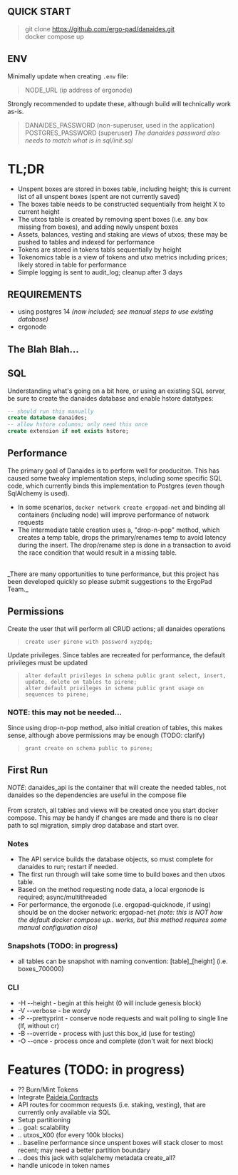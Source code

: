 ## QUICK START
> git clone https://github.com/ergo-pad/danaides.git<br>
> docker compose up<br>

## ENV
Minimally update when creating `.env` file:
> NODE_URL (ip address of ergonode)

Strongly recommended to update these, although build will technically work as-is.
> DANAIDES_PASSWORD (non-superuser, used in the application)
> POSTGRES_PASSWORD (superuser)
_The danaides password also needs to match what is in sql/init.sql_

# TL;DR
- Unspent boxes are stored in boxes table, including height; this is current list of all unspent boxes (spent are not currently saved)
- The boxes table needs to be constructed sequentially from height X to current height
- The utxos table is created by removing spent boxes (i.e. any box missing from boxes), and adding newly unspent boxes
- Assets, balances, vesting and staking are views of utxos; these may be pushed to tables and indexed for performance
- Tokens are stored in tokens tabls sequentially by height
- Tokenomics table is a view of tokens and utxo metrics including prices; likely stored in table for performance
- Simple logging is sent to audit_log; cleanup after 3 days

## REQUIREMENTS
- using postgres 14 _(now included; see manual steps to use existing database)_
- ergonode


## The Blah Blah...

## SQL
Understanding what's going on a bit here, or using an existing SQL server, be sure to create the danaides database and enable hstore datatypes:

```sql
-- should run this manually
create database danaides;
-- allow hstore columns; only need this once
create extension if not exists hstore;
```

## Performance
The primary goal of Danaides is to perform well for produciton.  This has caused some tweaky implementation steps, including some specific SQL code, which currently binds this implementation to Postgres (even though SqlAlchemy is used).
- In some scenarios, `docker network create ergopad-net` and binding all containers (including node) will improve performance of network requests
- The intermediate table creation uses a, "drop-n-pop" method, which creates a temp table, drops the primary/renames temp to avoid latency during the insert.  The drop/rename step is done in a transaction to avoid the race condition that would result in a missing table.  
<br>
_There are many opportunities to tune performance, but this project has been developed quickly so please submit suggestions to the ErgoPad Team._

## Permissions
Create the user that will perform all CRUD actions; all danaides operations
>`create user pirene with password xyzpdq;`

Update privileges.  Since tables are recreated for performance, the default privileges must be updated
>`alter default privileges in schema public grant select, insert, update, delete on tables to pirene;`<br>
>`alter default privileges in schema public grant usage on sequences to pirene;`

### NOTE: this may not be needed...
Since using drop-n-pop method, also initial creation of tables, this makes sense, although above permissions may be enough (TODO: clarify)
> `grant create on schema public to pirene;`

## First Run
_NOTE_: danaides_api is the container that will create the needed tables, not danaides so the dependencies are useful in the compose file<br>
<br>
From scratch, all tables and views will be created once you start docker compose.  This may be handy if changes are made and there is no clear path to sql migration, simply drop database and start over.

### Notes
- The API service builds the database objects, so must complete for danaides to run; restart if needed.
- The first run through will take some time to build boxes and then utxos table.
- Based on the method requesting node data, a local ergonode is required; async/multithreaded
- For performance, the ergonode (i.e. ergopad-quicknode, if using) should be on the docker network: ergopad-net
_(note: this is NOT how the default docker compose up.. works, but this method requires some manual configuration also)_

### Snapshots (TODO: in progress)
- all tables can be snapshot with naming convention: [table]_[height] (i.e. boxes_700000)

### CLI
- -H --height - begin at this height (0 will include genesis block)
- -V --verbose - be wordy
- -P --prettyprint - conserve node requests and wait polling to single line (lf, without cr)
- -B --override - process with just this box_id (use for testing)
- -O --once - process once and complete (don't wait for next block)

# Features (TODO: in progress)
- ?? Burn/Mint Tokens
- Integrate [Paideia Contracts](https://github.com/ergo-pad/paideia-contracts)
- API routes for coommon requests (i.e. staking, vesting), that are currently only available via SQL
- Setup partitioning
- .. goal: scalability
- .. utxos_X00 (for every 100k blocks)
- .. baseline performance since unspent boxes will stack closer to most recent; may need a better partition boundary
- .. does this jack with sqlalchemy metadata create_all?
- handle unicode in token names
